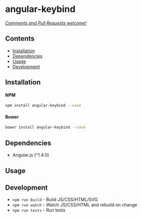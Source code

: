 # angular-keybind



_[Comments and Pull Requests welcome!][issues]_


## Contents

- [Installation](#installation)
- [Dependencies](#dependencies)
- [Usage](#usage)
- [Development](#development)



## Installation

#### NPM
```bash
npm install angular-keybind --save
```

#### Bower
```bash
bower install angular-keybind --save
```

## Dependencies

- Angular.js (^1.4.0)


## Usage




## Development

- `npm run build` - Build JS/CSS/HTML/SVG
- `npm run watch` - Watch JS/CSS/HTML and rebuild on change
- `npm run tests` - Run tests




[issues]: https://github.com/benjamincharity/angular-keybind/issues

